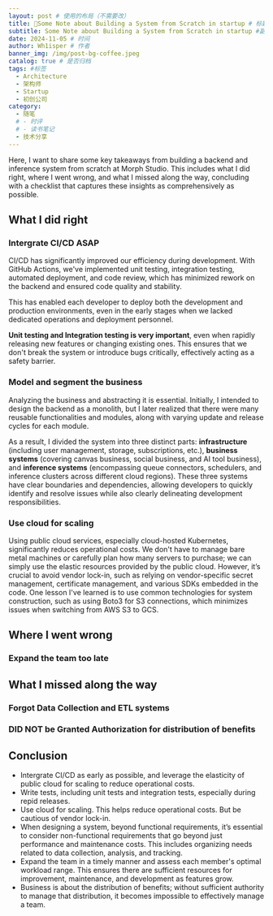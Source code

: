 ```yaml
---
layout: post # 使用的布局（不需要改）
title: 🤔Some Note about Building a System from Scratch in startup # 标题
subtitle: Some Note about Building a System from Scratch in startup #副标题
date: 2024-11-05 # 时间
author: Wh1isper # 作者
banner_img: /img/post-bg-coffee.jpeg
catalog: true # 是否归档
tags: #标签
  - Architecture
  - 架构师
  - Startup
  - 初创公司
category:
  - 随笔
  # - 时评
  # - 读书笔记
  - 技术分享
---
```


Here, I want to share some key takeaways from building a backend and inference system from scratch at Morph Studio. This includes what I did right, where I went wrong, and what I missed along the way, concluding with a checklist that captures these insights as comprehensively as possible.

## What I did right

### Intergrate CI/CD ASAP

CI/CD has significantly improved our efficiency during development. With GitHub Actions, we've implemented unit testing, integration testing, automated deployment, and code review, which has minimized rework on the backend and ensured code quality and stability.

This has enabled each developer to deploy both the development and production environments, even in the early stages when we lacked dedicated operations and deployment personnel.

**Unit testing and Integration testing is very important**, even when rapidly releasing new features or changing existing ones. This ensures that we don't break the system or introduce bugs critically, effectively acting as a safety barrier.

### Model and segment the business

Analyzing the business and abstracting it is essential. Initially, I intended to design the backend as a monolith, but I later realized that there were many reusable functionalities and modules, along with varying update and release cycles for each module. 

As a result, I divided the system into three distinct parts: **infrastructure** (including user management, storage, subscriptions, etc.), **business systems** (covering canvas business, social business, and AI tool business), and **inference systems** (encompassing queue connectors, schedulers, and inference clusters across different cloud regions). These three systems have clear boundaries and dependencies, allowing developers to quickly identify and resolve issues while also clearly delineating development responsibilities.

### Use cloud for scaling

Using public cloud services, especially cloud-hosted Kubernetes, significantly reduces operational costs. We don't have to manage bare metal machines or carefully plan how many servers to purchase; we can simply use the elastic resources provided by the public cloud. However, it’s crucial to avoid vendor lock-in, such as relying on vendor-specific secret management, certificate management, and various SDKs embedded in the code. One lesson I've learned is to use common technologies for system construction, such as using Boto3 for S3 connections, which minimizes issues when switching from AWS S3 to GCS.

## Where I went wrong

### Expand the team too late



## What I missed along the way

### Forgot Data Collection and ETL systems

### DID NOT be Granted Authorization for distribution of benefits

## Conclusion

- Intergrate CI/CD as early as possible, and leverage the elasticity of public cloud for scaling to reduce operational costs.
- Write tests, including unit tests and integration tests, especially during repid releases.
- Use cloud for scaling. This helps reduce operational costs. But be cautious of vendor lock-in.
- When designing a system, beyond functional requirements, it’s essential to consider non-functional requirements that go beyond just performance and maintenance costs. This includes organizing needs related to data collection, analysis, and tracking.
- Expand the team in a timely manner and assess each member's optimal workload range. This ensures there are sufficient resources for improvement, maintenance, and development as features grow.
- Business is about the distribution of benefits; without sufficient authority to manage that distribution, it becomes impossible to effectively manage a team.

